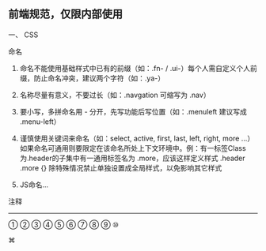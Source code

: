 前端规范，仅限内部使用
------------------

一、 CSS

命名

1. 命名不能使用基础样式中已有的前缀（如：.fn- / .ui-）每个人需自定义个人前缀，防止命名冲突，建议两个字符（如：.ya-）

2. 名称尽量有意义，不要过长（如：.navgation 可缩写为 .nav）

3. 要小写，多拼命名用 - 分开，先写功能后写位置（如：.menuleft 建议写成 .menu-left）

4. 谨慎使用关键词来命名（如：select, active, first, last, left, right, more ...）如果命名可通用则要限定在该命名所处上下文环境中。例：有一标签Class为.header的子集中有一通用标签名为 .more，应该这样定义样式 .header .more {} 除特殊情况禁止单独设置成全局样式，以免影响其它样式

5. JS命名...


注释



------------------

① ② ③ ④ ⑤ ⑥ ⑦ ⑧ ⑨ ⑩

⌘
